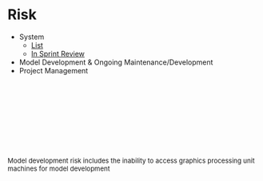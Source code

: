 
# Risk

<ul class="disc">
  <li class="disc">System    
    <ul class="circle">
      <li class="circle"><a href="https://github.com/prml-0004/library/blob/master/src/08-risks/system.md#system-risks" target="_blank">List</a></li>
      <li class="circle"><a href="https://github.com/prml-0004/library/tree/master#project-details-sprint-sprint-review-preliminary-assessment">In Sprint Review</a></li>
    </ul>
  </li>
  <li class="disc">Model Development & Ongoing Maintenance/Development</li>
  <li class="disc">Project Management</li>
</ul>

<br>
<br>

<br>
<br>

<br>
<br>

<br>
<br>

<span style="font-size: small">Model development risk includes the inability to access graphics processing unit machines for model development</span>

<br>